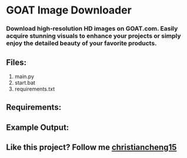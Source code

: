 # GOAT Image Downloader

### Download high-resolution HD images on GOAT.com. Easily acquire stunning visuals to enhance your projects or simply enjoy the detailed beauty of your favorite products.

## Files:
1. main.py
2. start.bat
3. requirements.txt

## Requirements:

## Example Output:

## Like this project? Follow me [christiancheng15](https://github.com/christiancheng15/)
